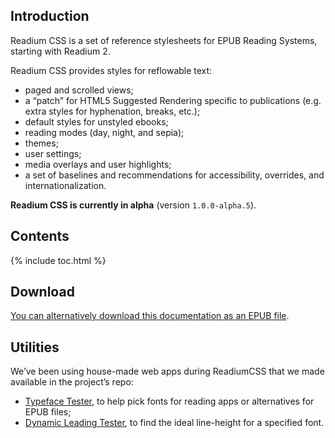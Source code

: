 ## Introduction

Readium CSS is a set of reference stylesheets for EPUB Reading Systems, starting with Readium 2.

Readium CSS provides styles for reflowable text: 

- paged and scrolled views;
- a “patch” for HTML5 Suggested Rendering specific to publications (e.g. extra styles for hyphenation, breaks, etc.);
- default styles for unstyled ebooks;
- reading modes (day, night, and sepia);
- themes;
- user settings;
- media overlays and user highlights;
- a set of baselines and recommendations for accessibility, overrides, and internationalization.

**Readium CSS is currently in alpha** (version `1.0.0-alpha.5`).

## Contents

{% include toc.html %}

## Download

[You can alternatively download this documentation as an EPUB file](https://github.com/readium/readium-css/raw/master/docs/ReadiumCSS_docs.epub).

## Utilities

We’ve been using house-made web apps during ReadiumCSS that we made available in the project’s repo:

- [Typeface Tester](utils/Typeface-tester.html), to help pick fonts for reading apps or alternatives for EPUB files;
- [Dynamic Leading Tester](utils/DynamicLeading-tester.html), to find the ideal line-height for a specified font.
